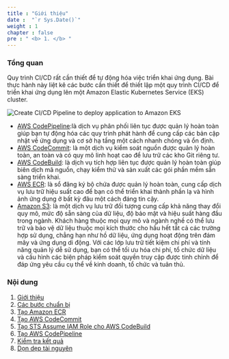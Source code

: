 ```yaml
---
title : "Giới thiệu"
date :  "`r Sys.Date()`" 
weight : 1 
chapter : false
pre : " <b> 1. </b> "
---
```


### Tổng quan

Quy trình CI/CD rất cần thiết để tự động hóa việc triển khai ứng dụng. Bài thực hành này liệt kê các bước cần thiết để thiết lập một quy trình CI/CD để triển khai ứng dụng lên một Amazon Elastic Kubernetes Service (EKS) cluster.


![Create CI/CD Pipeline to deploy application to Amazon EKS](../../images/ekscicd.png?pc=60pt)

+ [AWS CodePipeline](https://aws.amazon.com/codepipeline/?nc1=h_ls):là dịch vụ phân phối liên tục được quản lý hoàn toàn giúp bạn tự động hóa các quy trình phát hành để cung cấp các bản cập nhật về ứng dụng và cơ sở hạ tầng một cách nhanh chóng và ổn định.
+ [AWS CodeCommit](https://aws.amazon.com/codecommit/?nc1=h_ls):  là một dịch vụ kiểm soát nguồn được quản lý hoàn toàn, an toàn và có quy mô linh hoạt cao để lưu trữ các kho Git riêng tư.
+ [AWS CodeBuild](https://aws.amazon.com/codebuild/): là dịch vụ tích hợp liên tục được quản lý hoàn toàn giúp biên dịch mã nguồn, chạy kiểm thử và sản xuất các gói phần mềm sẵn sàng triển khai.
+ [AWS ECR](https://aws.amazon.com/ecr/?nc1=h_ls): là sổ đăng ký bộ chứa được quản lý hoàn toàn, cung cấp dịch vụ lưu trữ hiệu suất cao để bạn có thể triển khai thành phần lạ và hình ảnh ứng dụng ở bất kỳ đâu một cách đáng tin cậy.
+ [Amazon S3](https://aws.amazon.com/s3/?nc1=h_ls): là một dịch vụ lưu trữ đối tượng cung cấp khả năng thay đổi quy mô, mức độ sẵn sàng của dữ liệu, độ bảo mật và hiệu suất hàng đầu trong ngành. Khách hàng thuộc mọi quy mô và ngành nghề có thể lưu trữ và bảo vệ dữ liệu thuộc mọi kích thước cho hầu hết tất cả các trường hợp sử dụng, chẳng hạn như hồ dữ liệu, ứng dụng hoạt động trên đám mây và ứng dụng di động. Với các lớp lưu trữ tiết kiệm chi phí và tính năng quản lý dễ sử dụng, bạn có thể tối ưu hóa chi phí, tổ chức dữ liệu và cấu hình các biện pháp kiểm soát quyền truy cập được tinh chỉnh để đáp ứng yêu cầu cụ thể về kinh doanh, tổ chức và tuân thủ.

### Nội dung

1. [Giới thiệu](../../1-introduce/)
2. [Các bước chuẩn bị](../../2-prerequiste/)
3. [Tạo Amazon ECR](../../3-interactwithecr/)
4. [Tạo AWS CodeCommit](../../4-createcodecommit/)
5. [Tạo STS Assume IAM Role cho AWS CodeBuild](../../5-createstsiamrole/)
6. [Tạo AWS CodePipeline](../../6-createpipeline/)
7. [Kiểm tra kết quả](../../7-verifyresult/)
8. [Dọn dẹp tài nguyên](../../8-cleanup/)
